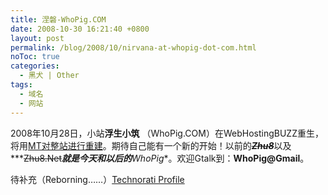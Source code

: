 ```yaml
---
title: 涅磐-WhoPig.COM
date: 2008-10-30 16:21:40 +0800
layout: post
permalink: /blog/2008/10/nirvana-at-whopig-dot-com.html
noToc: true
categories:
  - 黑犬 | Other
tags:
  - 域名
  - 网站
---
```

2008年10月28日，小站**浮生小筑** （WhoPig.COM）在WebHostingBUZZ重生，将用[MT对整站进行重建][1]。期待自己能有一个新的开始！以前的<strike>***Zhu8***</strike>以及***<strike>Zhu8.Net</strike>***就是今天和以后的**WhoPig**。欢迎Gtalk到：**WhoPig@Gmail**。

待补充（Reborning&#8230;&#8230;）[Technorati Profile][2]

 [1]:˝http://chenjun.com/blog/2008/10/reborn-with-movable-type-4.html
 [2]: http://technorati.com/claim/kz3xq7ibs5